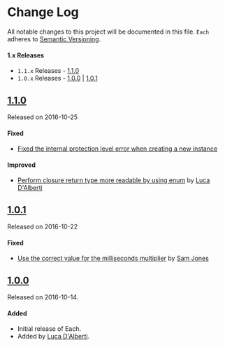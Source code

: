 # Change Log
All notable changes to this project will be documented in this file.
`Each` adheres to [Semantic Versioning](http://semver.org/).

#### 1.x Releases
- `1.1.x` Releases - [1.1.0](#110)
- `1.0.x` Releases - [1.0.0](#100) | [1.0.1](#101)

## [1.1.0](https://github.com/dalu93/Each/releases/tag/1.1.0)
Released on 2016-10-25

#### Fixed
- [Fixed the internal protection level error when creating a new instance](https://github.com/dalu93/Each/issues/8)

#### Improved
- [Perform closure return type more readable by using enum](https://github.com/dalu93/Each/pull/7) by [Luca D'Alberti](https://github.com/dalu93)

## [1.0.1](https://github.com/dalu93/Each/releases/tag/1.0.1)
Released on 2016-10-22

#### Fixed
- [Use the correct value for the milliseconds multiplier](https://github.com/dalu93/Each/pull/3) by [Sam Jones](https://github.com/sjoness)

## [1.0.0](https://github.com/dalu93/Each/releases/tag/1.0.0)
Released on 2016-10-14.

#### Added
- Initial release of Each.
- Added by [Luca D'Alberti](https://github.com/dalu93).
